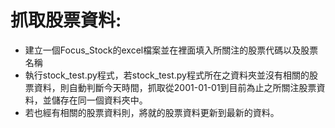 # 抓取股票資料:

+ 建立一個Focus_Stock的excel檔案並在裡面填入所關注的股票代碼以及股票名稱
+ 執行stock_test.py程式，若stock_test.py程式所在之資料夾並沒有相關的股票資料，則自動判斷今天時間，抓取從2001-01-01到目前為止之所關注股票資料，並儲存在同一個資料夾中。
+ 若也經有相關的股票資料則，將就的股票資料更新到最新的資料。